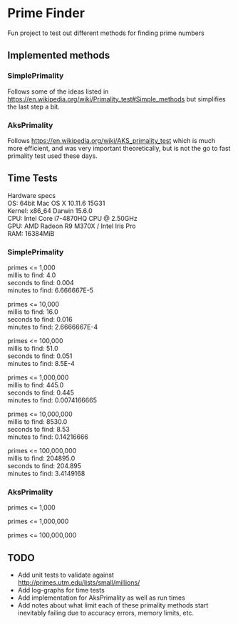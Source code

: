 # Prime Finder

Fun project to test out different methods for finding prime numbers

## Implemented methods

### SimplePrimality

Follows some of the ideas listed in https://en.wikipedia.org/wiki/Primality_test#Simple_methods 
but simplifies the last step a bit.

### AksPrimality

Follows https://en.wikipedia.org/wiki/AKS_primality_test which is much more efficient, and
was very important theoretically, but is not the go to fast primality test used these days.

## Time Tests

Hardware specs  
OS: 64bit Mac OS X 10.11.6 15G31  
Kernel: x86_64 Darwin 15.6.0  
CPU: Intel Core i7-4870HQ CPU @ 2.50GHz  
GPU: AMD Radeon R9 M370X / Intel Iris Pro  
RAM: 16384MiB 

### SimplePrimality

primes <= 1,000  
millis to find:		4.0  
seconds to find:	0.004  
minutes to find:	6.666667E-5  

primes <= 10,000  
millis to find:		16.0  
seconds to find:	0.016  
minutes to find:	2.6666667E-4

primes <= 100,000  
millis to find:		51.0  
seconds to find:	0.051  
minutes to find:	8.5E-4  

primes <= 1,000,000  
millis to find:		445.0  
seconds to find:	0.445  
minutes to find:	0.0074166665  

primes <= 10,000,000  
millis to find:		8530.0  
seconds to find:	8.53  
minutes to find:	0.14216666  

primes <= 100,000,000  
millis to find:		204895.0  
seconds to find:	204.895  
minutes to find:	3.4149168  

### AksPrimality

primes <= 1,000

primes <= 1,000,000

primes <= 100,000,000


## TODO

* Add unit tests to validate against http://primes.utm.edu/lists/small/millions/
* Add log-graphs for time tests
* Add implementation for AksPrimality as well as run times
* Add notes about what limit each of these primality methods start
 inevitably failing due to accuracy errors, memory limits, etc.
